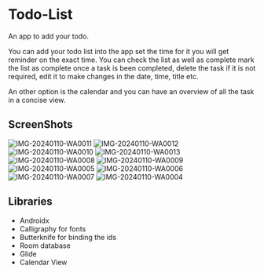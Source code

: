 # Todo-List
An app to add your todo. 

You can add your todo list into the app set the time for it you will get reminder on the exact time. You can check the list as well as complete mark the list as complete once a task is been completed, delete the task if it is not required, edit it to make changes in the date, time, title etc. 

An other option is the calendar and you can have an overview of all the task in a concise view.

## ScreenShots
![IMG-20240110-WA0011](https://github.com/Kranthi260501/KEKAMVSR240038P/assets/99375847/6fa7e0fa-e50c-4656-a18f-d62c581af8fc)
![IMG-20240110-WA0012](https://github.com/Kranthi260501/KEKAMVSR240038P/assets/99375847/1660cf59-67b5-4c14-853c-8c34f912fe4e)
![IMG-20240110-WA0010](https://github.com/Kranthi260501/KEKAMVSR240038P/assets/99375847/e3292433-c7e5-4543-969e-de60d1f0ba72)
![IMG-20240110-WA0013](https://github.com/Kranthi260501/KEKAMVSR240038P/assets/99375847/9b4f0e93-6e20-4efe-bea2-37b7a819d5f9)
![IMG-20240110-WA0008](https://github.com/Kranthi260501/KEKAMVSR240038P/assets/99375847/2d9e8e53-382e-49a7-a0d0-8c5eaebc523d)
![IMG-20240110-WA0009](https://github.com/Kranthi260501/KEKAMVSR240038P/assets/99375847/316588fe-e758-43a1-a950-4875b126555c)
![IMG-20240110-WA0005](https://github.com/Kranthi260501/KEKAMVSR240038P/assets/99375847/e6fffe9a-257e-44ab-833d-5a22bcfb3d3a)
![IMG-20240110-WA0006](https://github.com/Kranthi260501/KEKAMVSR240038P/assets/99375847/84324b7c-a158-4b94-aee9-023d9d3a640c)
![IMG-20240110-WA0007](https://github.com/Kranthi260501/KEKAMVSR240038P/assets/99375847/a5239ec1-a751-4d0f-81a6-a18078f3523f)
![IMG-20240110-WA0004](https://github.com/Kranthi260501/KEKAMVSR240038P/assets/99375847/cfeb44a8-cff6-4e32-bbf2-8da93b5eea33)


## Libraries
- Androidx
- Calligraphy for fonts
- Butterknife for binding the ids
- Room database
- Glide
- Calendar View
